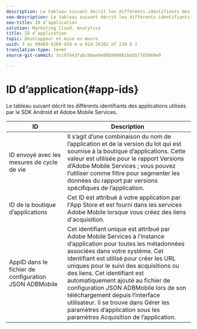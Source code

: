```yaml
---
description: Le tableau suivant décrit les différents identifiants des applications utilisés par le SDK Android et Adobe Mobile Services.
seo-description: Le tableau suivant décrit les différents identifiants des applications utilisés par le SDK Android et Adobe Mobile Services.
seo-title: ID d’application
solution: Marketing Cloud, Analytics
title: ID d’application
topic: Développeur et mise en œuvre
uuid: 3 ac 99489-6269-439 e-a 814-24102 ef 220 b 1
translation-type: tm+mt
source-git-commit: 3cc97443fabcb9ae9e09b998801bbb57785960e0

---
```



# ID d’application{#app-ids}

Le tableau suivant décrit les différents identifiants des applications utilisés par le SDK Android et Adobe Mobile Services.

| ID | Description |
|--- |--- |
| ID envoyé avec les mesures de cycle de vie | Il s’agit d’une combinaison du nom de l’application et de la version du lot qui est soumise à la boutique d’applications. Cette valeur est utilisée pour le rapport Versions d’Adobe Mobile Services ; vous pouvez l’utiliser comme filtre pour segmenter les données du rapport par versions spécifiques de l’application. |
| ID de la boutique d’applications | Cet ID est attribué à votre application par l'App Store et est fourni dans les services Adobe Mobile lorsque vous créez des liens d'acquisition. |
| AppID dans le fichier de configuration JSON ADBMobile | Cet identifiant unique est attribué par Adobe Mobile Services à l’instance d’application pour toutes les métadonnées associées dans votre système. Cet identifiant est utilisé pour créer les URL uniques pour le suivi des acquisitions ou des liens. Cet identifiant est automatiquement ajouté au fichier de configuration JSON ADBMobile lors de son téléchargement depuis l’interface utilisateur. Il se trouve dans Gérer les paramètres d’application sous les paramètres Acquisition de l’application. |
